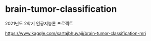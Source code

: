 # brain-tumor-classification
2021년도 2학기 인공지능론 프로젝트


https://www.kaggle.com/sartajbhuvaji/brain-tumor-classification-mri
